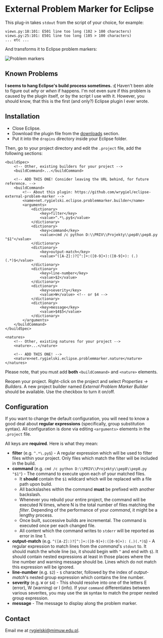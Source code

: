 External Problem Marker for Eclipse
===================================

This plug-in takes `stdout` from the script of your choice, for example:

	views.py:18:101: E501 line too long (102 > 100 characters)
	views.py:25:101: E501 line too long (105 > 100 characters)
	... etc ...

And transforms it to Eclipse problem markers:

![Problem markers](http://i.imgur.com/lJqAr.png)


Known Problems
--------------

**I seems to hang Eclipse's build process sometimes. :(** Haven't been able to figure out
*why* or *when* if happens. I'm not even sure if this problem is caused by the
plugin itself, or by the script I use with it. However, you should know, that this is
the first (and only?) Eclipse plugin I ever wrote.


Installation
------------

* Close Eclipse.
* Download the plugin file from the
  [downloads](https://github.com/wrygiel/eclipse-external-problem-marker/downloads) section.
* Put it into the `dropins` directory inside your Eclipse folder.

Then, go to your project directory and edit the `.project` file, add the following sections:

	<buildSpec>
		<!-- Other, existing builders for your project -->
		<buildCommand>...</buildCommand>
		
		<!-- ADD THIS ONE! Consider leaving the URL behind, for future reference. -->
		<buildCommand>
			<!-- About this plugin: https://github.com/wrygiel/eclipse-external-problem-marker -->
			<name>net.rygielski.eclipse.problemmarker.builder</name>
			<arguments>
				<dictionary>
					<key>filter</key>
					<value>^.*\.py$</value>
				</dictionary>
				<dictionary>
					<key>command</key>
					<value>cmd /c python D:\\PRIV\\Projekty\\pep8\\pep8.py "$1"</value>
				</dictionary>
				<dictionary>
					<key>output-match</key>
					<value>^([A-Z]:)?[^:]+:([0-9]+):([0-9]+): (.)(.*)$</value>
				</dictionary>
				<dictionary>
					<key>line-number</key>
					<value>$2</value>
				</dictionary>
				<dictionary>
					<key>severity</key>
					<value>W</value> <!-- or $4 -->
				</dictionary>
				<dictionary>
					<key>message</key>
					<value>$4$5</value>
				</dictionary>
			</arguments>
		</buildCommand>
	</buildSpec>
	
	<natures>
		<!-- Other, existing natures for your project -->
		<nature>...</nature>
		
		<!-- ADD THIS ONE! -->
		<nature>net.rygielski.eclipse.problemmarker.nature</nature>
	</natures>

Please note, that you must add **both** `<buildCommand>` and `<nature>` elements.

Reopen your project. Right-click on the project and select *Properties -> Builders*.
A new project builder named *External Problem Marker Builder* should be available.
Use the checkbox to turn it on/off.


Configuration
-------------

If you want to change the default configuration, you will need to know a good deal
about **regular expressions** (specifically, group substitution syntax).
All configuration is done via editing `<arguments>` elements in the `.project` file.

All keys are **required**. Here is what they mean:

  * **filter** (e.g. `^.*\.py$`) - A regular expression which will be used to filter
    files within your project. Only files which match the filter will be included
    in the build.
  * **command** (e.g. `cmd /c python D:\\PRIV\\Projekty\\pep8\\pep8.py "$1"`) -
    The command to execute upon each of your matched files.
    * It **should** contain the `$1` wildcard which will be replaced with a
      file path upon build.
    * All backslashes within the command **must** be prefixed with another backslash. 
    * Whenever you rebuild your entire project, the command will be executed N times,
      where N is the total number of files matching the *filter*. Depending of the
      performance of your *command*, it might be a lengthy process.
    * Once built, successive builds are incremental. The command is executed once
      per each changed file.
    * All content which the command writes to `stderr` will be reported as
      error in line 1.
  * **output-match** (e.g. `^([A-Z]:)?[^:]+:([0-9]+):([0-9]+): (.)(.*)$`) -
    A regular expression to match lines from the *command*'s `stdout` to. It should
    match the whole line (so, it should begin with `^` and end with `$`). It should
    contain nested expressions at least in those places where the line number and
    warning message should be. Lines which do not match this expression will
    be ignored.
  * **line-number** (e.g. `$2`) - `$` character, followed by the index of *output-match*'s
  nested group expression which contains the line number.
  * **severity** (e.g. `W` or `$4`) - This should resolve into one of the letters
    E (error), W (warning) or I (info). If your `command` differentiates between
    various severites, you may use the `$N` syntax to match the proper nested group
    expression.
  * **message** - The message to display along the problem marker.


Contact
-------

Email me at rygielski@mimuw.edu.pl.

